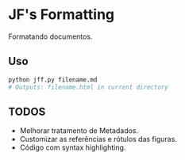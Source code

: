# JF's Formatting

Formatando documentos.

## Uso

```bash
python jff.py filename.md
# Outputs: filename.html in current directory
```

## TODOS

- Melhorar tratamento de Metadados.
- Customizar as referências e rótulos das figuras.
- Código com syntax highlighting.